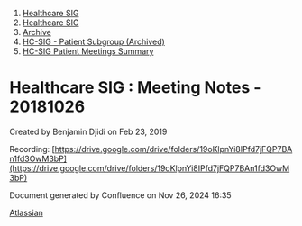 1. [Healthcare SIG](index.html)
2. [Healthcare SIG](Healthcare-SIG_20545573.html)
3. [Archive](Archive_20562091.html)
4. [HC-SIG - Patient Subgroup (Archived)](20545765.html)
5. [HC-SIG Patient Meetings Summary](HC-SIG-Patient-Meetings-Summary_20562198.html)

# Healthcare SIG : Meeting Notes - 20181026

Created by Benjamin Djidi on Feb 23, 2019

Recording: [https://drive.google.com/drive/folders/19oKlpnYi8IPfd7jFQP7BAn1fd3OwM3bP](https://drive.google.com/drive/folders/19oKlpnYi8IPfd7jFQP7BAn1fd3OwM3bP)

Document generated by Confluence on Nov 26, 2024 16:35

[Atlassian](http://www.atlassian.com/)
